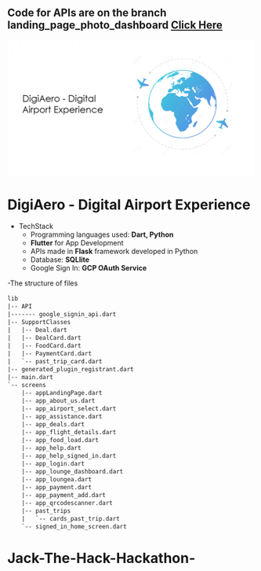 ## Code for APIs are on the branch landing_page_photo_dashboard [Click Here](https://github.com/bhatiagagan24/Jack-The-Hack-Hackathon-/tree/landing_page_photo_dashboard/landing_page_dashboard/back_end)

![img](banner.png)
# DigiAero - Digital Airport Experience
- TechStack
    - Programming languages used: **Dart, Python**
    - **Flutter** for App Development
    - APIs made in **Flask** framework developed in Python
    - Database: **SQLlite** 
    - Google Sign In: **GCP OAuth Service**

-The structure of files
```
lib
|-- API
|------- google_signin_api.dart
|-- SupportClasses
|   |-- Deal.dart
|   |-- DealCard.dart
|   |-- FoodCard.dart
|   |-- PaymentCard.dart
|   `-- past_trip_card.dart
|-- generated_plugin_registrant.dart
|-- main.dart
`-- screens
    |-- appLandingPage.dart
    |-- app_about_us.dart
    |-- app_airport_select.dart
    |-- app_assistance.dart
    |-- app_deals.dart
    |-- app_flight_details.dart
    |-- app_food_load.dart
    |-- app_help.dart
    |-- app_help_signed_in.dart
    |-- app_login.dart
    |-- app_lounge_dashboard.dart
    |-- app_loungea.dart
    |-- app_payment.dart
    |-- app_payment_add.dart
    |-- app_qrcodescanner.dart
    |-- past_trips
    |   `-- cards_past_trip.dart
    `-- signed_in_home_screen.dart
```




# Jack-The-Hack-Hackathon-
